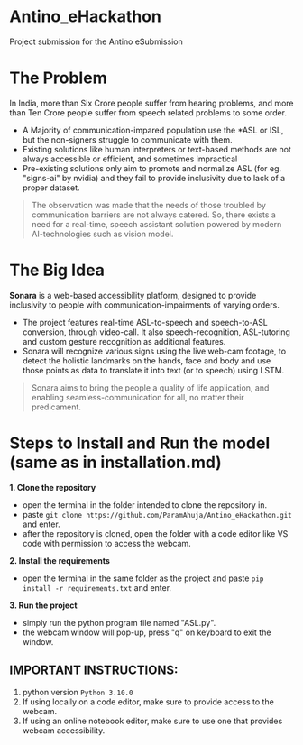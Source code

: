 # Antino_eHackathon
Project submission for the Antino eSubmission

# The Problem
In India, more than Six Crore people suffer from hearing problems, and more than Ten Crore people suffer from speech related problems to some order.
- A Majority of communication-impared population use the *ASL or ISL, but the non-signers struggle to communicate with them.
- Existing solutions like human interpreters or text-based methods are not always accessible or efficient, and sometimes impractical
- Pre-existing solutions only aim to promote and normalize ASL (for eg. "signs-ai" by nvidia) and they fail to provide inclusivity due to lack of a proper dataset. 
> The observation was made that the needs of those troubled by communication barriers are not always catered. So, there exists a need for a real-time, speech assistant solution powered by modern AI-technologies such as vision model.

# The Big Idea
**Sonara** is a web-based accessibility platform, designed to provide inclusivity to people with communication-impairments of varying orders.
- The project features real-time ASL-to-speech and speech-to-ASL conversion, through video-call. It also speech-recognition, ASL-tutoring and custom gesture recognition as additional features.
- Sonara will recognize various signs using the live web-cam footage, to detect the holistic landmarks on the hands, face and body and use those points as data to translate it into text (or to speech) using LSTM.
> Sonara aims to bring the people a quality of life application, and enabling seamless-communication for all, no matter their predicament.


# Steps to Install and Run the model (same as in installation.md)

**1. Clone the repository**
- open the terminal in the folder intended to clone the repository in.
- paste `git clone https://github.com/ParamAhuja/Antino_eHackathon.git` and enter.
- after the repository is cloned, open the folder with a code editor like VS code with permission to access the webcam.

**2. Install the requirements**
- open the terminal in the same folder as the project and paste `pip install -r requirements.txt` and enter.

**3. Run the project**
- simply run the python program file named "ASL.py".
- the webcam window will pop-up, press "q" on keyboard to exit the window.

## IMPORTANT INSTRUCTIONS:
1. python version `Python 3.10.0`
2. If using locally on a code editor, make sure to provide access to the webcam.
3. If using an online notebook editor, make sure to use one that provides webcam accessibility.